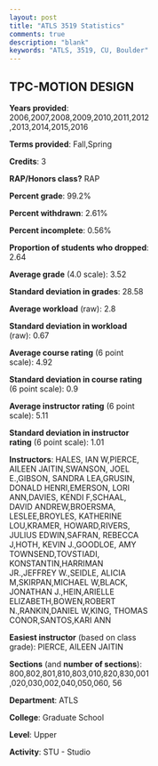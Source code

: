 ```yaml
---
layout: post
title: "ATLS 3519 Statistics"
comments: true
description: "blank"
keywords: "ATLS, 3519, CU, Boulder"
--- 
```

<head>
<script src="https://ajax.googleapis.com/ajax/libs/jquery/2.1.3/jquery.min.js"></script>
<script src="https://dl.dropboxusercontent.com/s/pc42nxpaw1ea4o9/highcharts.js?dl=0"></script>
<!-- <script src="../assets/js/highcharts.js"></script> -->
<style type="text/css">@font-face {
	font-family: "Bebas Neue";
	src: url(https://www.filehosting.org/file/details/544349/BebasNeue%20Regular.otf) format("opentype");
	}
	h1.Bebas { 
		font-family: "Bebas Neue", Verdana, Tahoma;
	}
</style>
</head>
<body>
	<div id="container" style="float: right; width: 45%; height: 88%; margin-left: 2.5%; margin-right: 2.5%;"></div>
	<script language="JavaScript">
		$(document).ready(function() {
		var chart = {type: 'column'};
		var title = {text: 'Grade Distribution'};
		var xAxis = {categories: ['A','B','C','D','F'],crosshair: true};
		var yAxis = {min: 0,title: {text: 'Percentage'}};
		var tooltip = {headerFormat: '<center><b><span style="font-size:20px">{point.key}</span></b></center>',
		               pointFormat: '<td style="padding:0"><b>{point.y:.1f}%</b></td>',
		               footerFormat: '</table>',shared: true,useHTML: true};
		var plotOptions = {column: {pointPadding: 0.0,borderWidth: 0}};  
		var credits = {enabled: false};var series= [{name: 'Percent',data: [63.83,29.55,5.05,1.16,0.42,]}];
		var json = {};
		json.chart = chart;
		json.title = title;
		json.tooltip = tooltip;
		json.xAxis = xAxis;
		json.yAxis = yAxis;  
		json.series = series;
		json.plotOptions = plotOptions;  
		json.credits = credits;
		$('#container').highcharts(json);
	});
	</script>
</body>
			   
## TPC-MOTION DESIGN

**Years provided**: 2006,2007,2008,2009,2010,2011,2012,2013,2014,2015,2016

**Terms provided**: Fall,Spring

**Credits**: 3

**RAP/Honors class?** RAP

**Percent grade**: 99.2%

**Percent withdrawn**: 2.61%

**Percent incomplete**: 0.56%

**Proportion of students who dropped**: 2.64

**Average grade** (4.0 scale): 3.52

**Standard deviation in grades**: 28.58

**Average workload** (raw): 2.8

**Standard deviation in workload** (raw): 0.67

**Average course rating** (6 point scale): 4.92

**Standard deviation in course rating** (6 point scale): 0.9

**Average instructor rating** (6 point scale): 5.11

**Standard deviation in instructor rating** (6 point scale): 1.01

**Instructors**: HALES, IAN W,PIERCE, AILEEN JAITIN,SWANSON, JOEL E.,GIBSON, SANDRA LEA,GRUSIN, DONALD HENRI,EMERSON, LORI ANN,DAVIES, KENDI F,SCHAAL, DAVID ANDREW,BROERSMA, LESLEE,BROYLES, KATHERINE LOU,KRAMER, HOWARD,RIVERS, JULIUS EDWIN,SAFRAN, REBECCA J,HOTH, KEVIN J.,GOODLOE, AMY TOWNSEND,TOVSTIADI, KONSTANTIN,HARRIMAN JR.,JEFFREY W.,SEIDLE, ALICIA M,SKIRPAN,MICHAEL W,BLACK, JONATHAN J.,HEIN,ARIELLE ELIZABETH,BOWEN,ROBERT N.,RANKIN,DANIEL W,KING, THOMAS CONOR,SANTOS,KARI ANN

**Easiest instructor** (based on class grade): PIERCE, AILEEN JAITIN

**Sections** (and **number of sections**): 800,802,801,810,803,010,820,830,001,020,030,002,040,050,060, 56

**Department**: ATLS

**College**: Graduate School

**Level**: Upper

**Activity**: STU - Studio